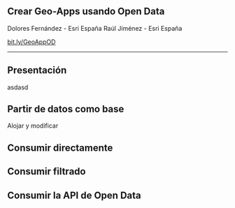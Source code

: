 <!-- .slide: class="title" -->

## Crear Geo-Apps usando Open Data

Dolores Fernández - Esri España
Raúl Jiménez - Esri España


[bit.ly/GeoAppOD]()

---

<!-- .slide: class="section" -->
## Presentación

asdasd


## Partir de datos como base
Alojar y modificar

## Consumir directamente

## Consumir filtrado

## Consumir la API de Open Data